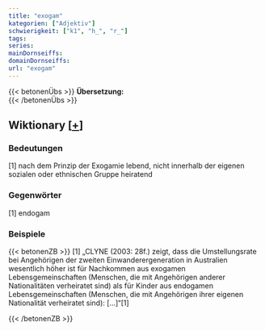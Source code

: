 ```yaml
---
title: "exogam"
kategorien: ["Adjektiv"]
schwierigkeit: ["k1", "h_", "r_"]
tags:
series:
mainDornseiffs:
domainDornseiffs:
url: "exogam"
---
```


{{< betonenÜbs >}}
**Übersetzung:**  
{{< /betonenÜbs >}}

## Wiktionary [[+](https://de.wiktionary.org/wiki/exogam)]

### Bedeutungen
[1] nach dem Prinzip der Exogamie lebend, nicht innerhalb der eigenen sozialen oder ethnischen Gruppe heiratend  

### Gegenwörter
[1] endogam  

### Beispiele
{{< betonenZB >}}
[1] „CLYNE (2003: 28f.) zeigt, dass die Umstellungsrate bei Angehörigen der zweiten Einwanderergeneration in Australien wesentlich höher ist für Nachkommen aus exogamen Lebensgemeinschaften (Menschen, die mit Angehörigen anderer Nationalitäten verheiratet sind) als für Kinder aus endogamen Lebensgemeinschaften (Menschen, die mit Angehörigen ihrer eigenen Nationalität verheiratet sind): […]“[1]  

{{< /betonenZB >}}

